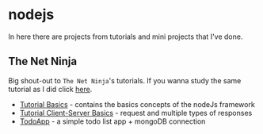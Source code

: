 # nodejs

In here there are projects from tutorials and mini projects that I've done.

## The Net Ninja 

Big shout-out to `The Net Ninja`'s tutorials. If you wanna study the same tutorial as I did click [here](https://www.youtube.com/playlist?list=PL4cUxeGkcC9gcy9lrvMJ75z9maRw4byYp). 


* [Tutorial Basics](https://github.com/galoscar07/today-ilearn/tree/master/nodejs/Tutorial%20Basics) - contains the basics concepts of the nodeJs framework
* [Tutorial Client-Server Basics](https://github.com/galoscar07/today-ilearn/tree/master/nodejs/Tutorial%20Client-Server%20Basics) - request and multiple types of responses
* [TodoApp](https://github.com/galoscar07/today-ilearn/tree/master/nodejs/TodoApp) - a simple todo list app  + mongoDB connection